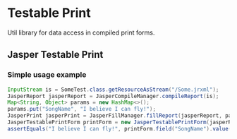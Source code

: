 # Testable Print

Util library for data access in compiled print forms.

## Jasper Testable Print

### Simple usage example

```java
InputStream is = SomeTest.class.getResourceAsStream("/Some.jrxml");
JasperReport jasperReport = JasperCompileManager.compileReport(is);
Map<String, Object> params = new HashMap<>();
params.put("SongName", "I believe I can fly!");
JasperPrint jasperPrint = JasperFillManager.fillReport(jasperReport, params, new JREmptyDataSource());
JasperTestablePrintForm printForm = new JasperTestablePrintForm(jasperReport, jasperPrint);
assertEquals("I believe I can fly!", printForm.field("SongName").value());
```
